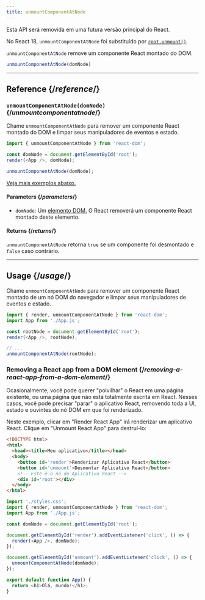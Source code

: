 ```yaml
---
title: unmountComponentAtNode
---
```


<Deprecated>

Esta API será removida em uma futura versão principal do React.

No React 18, `unmountComponentAtNode` foi substituído por [`root.unmount()`](/reference/react-dom/client/createRoot#root-unmount).

</Deprecated>

<Intro>

`unmountComponentAtNode` remove um componente React montado do DOM.

```js
unmountComponentAtNode(domNode)
```

</Intro>

<InlineToc />

---

## Reference {/*reference*/}

### `unmountComponentAtNode(domNode)` {/*unmountcomponentatnode*/}

Chame `unmountComponentAtNode` para remover um componente React montado do DOM e limpar seus manipuladores de eventos e estado.

```js
import { unmountComponentAtNode } from 'react-dom';

const domNode = document.getElementById('root');
render(<App />, domNode);

unmountComponentAtNode(domNode);
```

[Veja mais exemplos abaixo.](#usage)

#### Parameters {/*parameters*/}

* `domNode`: Um [elemento DOM.](https://developer.mozilla.org/en-US/docs/Web/API/Element) O React removerá um componente React montado deste elemento.

#### Returns {/*returns*/}

`unmountComponentAtNode` retorna `true` se um componente foi desmontado e `false` caso contrário.

---

## Usage {/*usage*/}

Chame `unmountComponentAtNode` para remover um <CodeStep step={1}>componente React montado</CodeStep> de um <CodeStep step={2}>nó DOM do navegador</CodeStep> e limpar seus manipuladores de eventos e estado.

```js [[1, 5, "<App />"], [2, 5, "rootNode"], [2, 8, "rootNode"]]
import { render, unmountComponentAtNode } from 'react-dom';
import App from './App.js';

const rootNode = document.getElementById('root');
render(<App />, rootNode);

// ...
unmountComponentAtNode(rootNode);
```


### Removing a React app from a DOM element {/*removing-a-react-app-from-a-dom-element*/}

Ocasionalmente, você pode querer "polvilhar" o React em uma página existente, ou uma página que não está totalmente escrita em React. Nesses casos, você pode precisar "parar" o aplicativo React, removendo toda a UI, estado e ouvintes do nó DOM em que foi renderizado.

Neste exemplo, clicar em "Render React App" irá renderizar um aplicativo React. Clique em "Unmount React App" para destruí-lo:

<Sandpack>

```html index.html
<!DOCTYPE html>
<html>
  <head><title>Meu aplicativo</title></head>
  <body>
    <button id='render'>Renderizar Aplicativo React</button>
    <button id='unmount'>Desmontar Aplicativo React</button>
    <!-- Este é o nó do Aplicativo React -->
    <div id='root'></div>
  </body>
</html>
```

```js src/index.js active
import './styles.css';
import { render, unmountComponentAtNode } from 'react-dom';
import App from './App.js';

const domNode = document.getElementById('root');

document.getElementById('render').addEventListener('click', () => {
  render(<App />, domNode);
});

document.getElementById('unmount').addEventListener('click', () => {
  unmountComponentAtNode(domNode);
});
```

```js src/App.js
export default function App() {
  return <h1>Olá, mundo!</h1>;
}
```

</Sandpack>